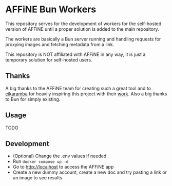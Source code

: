 # AFFiNE Bun Workers

This repository serves for the development of workers for the self-hosted version of AFFiNE until a proper solution is added to the main repository.

The workers are basically a Bun server running and handling requests for proxying images and fetching metadata from a link.

This repository is NOT affiliated with AFFiNE in any way, it is just a temporary solution for self-hosted users.

## Thanks

A big thanks to the AFFiNE team for creating such a great tool and to [eikaramba](https://github.com/eikaramba) for heavily inspiring this project
with their [work](https://github.com/eikaramba/affine-workers). Also a big thanks to Bun for simply existing.

## Usage

TODO

## Development

- (Optional) Change the .env values if needed
- Run `docker compose up -d`
- Go to [http://localhost](http://localhost) to access the AFFiNE app
- Create a new dummy account, create a new doc and try pasting a link or an image to see results
